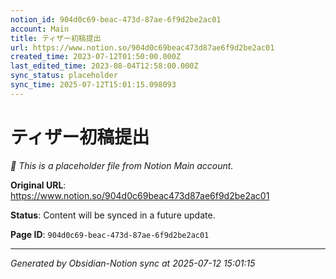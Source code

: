 ```yaml
---
notion_id: 904d0c69-beac-473d-87ae-6f9d2be2ac01
account: Main
title: ティザー初稿提出
url: https://www.notion.so/904d0c69beac473d87ae6f9d2be2ac01
created_time: 2023-07-12T01:50:00.000Z
last_edited_time: 2023-08-04T12:58:00.000Z
sync_status: placeholder
sync_time: 2025-07-12T15:01:15.098093
---
```


# ティザー初稿提出

*🔄 This is a placeholder file from Notion Main account.*

**Original URL**: https://www.notion.so/904d0c69beac473d87ae6f9d2be2ac01

**Status**: Content will be synced in a future update.

**Page ID**: `904d0c69-beac-473d-87ae-6f9d2be2ac01`

---

*Generated by Obsidian-Notion sync at 2025-07-12 15:01:15*
